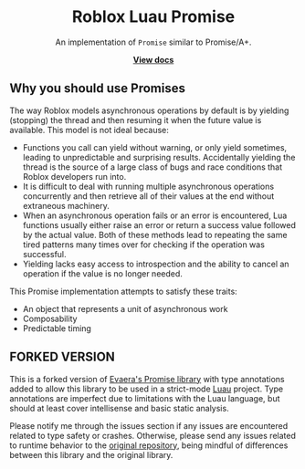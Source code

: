 <div align="center">
	<h1>Roblox Luau Promise</h1>
	<p>An implementation of <code>Promise</code> similar to Promise/A+.</p>
	<a href="https://eryn.io/roblox-lua-promise/"><strong>View docs</strong></a>
</div>
<!--moonwave-hide-before-this-line-->

## Why you should use Promises

The way Roblox models asynchronous operations by default is by yielding (stopping) the thread and then resuming it when the future value is available. This model is not ideal because:

- Functions you call can yield without warning, or only yield sometimes, leading to unpredictable and surprising results. Accidentally yielding the thread is the source of a large class of bugs and race conditions that Roblox developers run into.
- It is difficult to deal with running multiple asynchronous operations concurrently and then retrieve all of their values at the end without extraneous machinery.
- When an asynchronous operation fails or an error is encountered, Lua functions usually either raise an error or return a success value followed by the actual value. Both of these methods lead to repeating the same tired patterns many times over for checking if the operation was successful.
- Yielding lacks easy access to introspection and the ability to cancel an operation if the value is no longer needed.

This Promise implementation attempts to satisfy these traits:

* An object that represents a unit of asynchronous work
* Composability
* Predictable timing

## FORKED VERSION

This is a forked version of [Evaera's Promise library](https://github.com/evaera/roblox-lua-promise) with type annotations added to allow this library to be used in a strict-mode [Luau](https://luau-lang.org) project. Type annotations are imperfect due to limitations with the Luau language, but should at least cover intellisense and basic static analysis.

Please notify me through the issues section if any issues are encountered related to type safety or crashes. Otherwise, please send any issues related to runtime behavior to the [original repository](https://github.com/evaera/roblox-lua-promise), being mindful of differences between this library and the original library.
